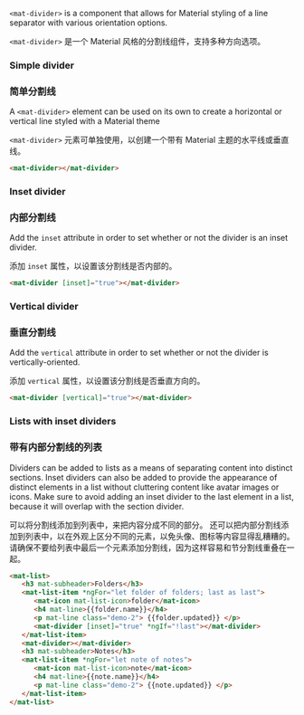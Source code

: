 `<mat-divider>` is a component that allows for Material styling of a line separator with various orientation options.

`<mat-divider>` 是一个 Material 风格的分割线组件，支持多种方向选项。

<!-- example(divider-overview) -->


### Simple divider

### 简单分割线

A `<mat-divider>` element can be used on its own to create a horizontal or vertical line styled with a Material theme

`<mat-divider>` 元素可单独使用，以创建一个带有 Material 主题的水平线或垂直线。

```html
<mat-divider></mat-divider>
```

### Inset divider

### 内部分割线

Add the `inset` attribute in order to set whether or not the divider is an inset divider.

添加 `inset` 属性，以设置该分割线是否内部的。

```html
<mat-divider [inset]="true"></mat-divider>
```

### Vertical divider

### 垂直分割线

Add the `vertical` attribute in order to set whether or not the divider is vertically-oriented.

添加 `vertical` 属性，以设置该分割线是否垂直方向的。

```html
<mat-divider [vertical]="true"></mat-divider>
```


### Lists with inset dividers

### 带有内部分割线的列表

Dividers can be added to lists as a means of separating content into distinct sections.
Inset dividers can also be added to provide the appearance of distinct elements in a list without cluttering content
like avatar images or icons. Make sure to avoid adding an inset divider to the last element
in a list, because it will overlap with the section divider.

可以将分割线添加到列表中，来把内容分成不同的部分。
还可以把内部分割线添加到列表中，以在外观上区分不同的元素，以免头像、图标等内容显得乱糟糟的。
请确保不要给列表中最后一个元素添加分割线，因为这样容易和节分割线重叠在一起。

```html
<mat-list>
   <h3 mat-subheader>Folders</h3>
   <mat-list-item *ngFor="let folder of folders; last as last">
      <mat-icon mat-list-icon>folder</mat-icon>
      <h4 mat-line>{{folder.name}}</h4>
      <p mat-line class="demo-2"> {{folder.updated}} </p>
      <mat-divider [inset]="true" *ngIf="!last"></mat-divider>
   </mat-list-item>
   <mat-divider></mat-divider>
   <h3 mat-subheader>Notes</h3>
   <mat-list-item *ngFor="let note of notes">
      <mat-icon mat-list-icon>note</mat-icon>
      <h4 mat-line>{{note.name}}</h4>
      <p mat-line class="demo-2"> {{note.updated}} </p>
   </mat-list-item>
</mat-list>
```
